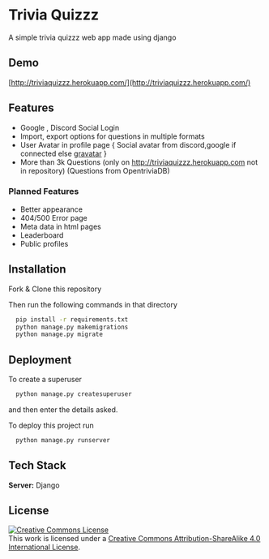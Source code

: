 
# Trivia Quizzz

A simple trivia quizzz web app made using django


## Demo

[http://triviaquizzz.herokuapp.com/](http://triviaquizzz.herokuapp.com/)

  
## Features

- Google , Discord Social Login
- Import, export options for questions in multiple formats
- User Avatar in profile page { Social avatar from discord,google if connected else [gravatar](https://en.gravatar.com/) }
- More than 3k Questions (only on http://triviaquizzz.herokuapp.com not in repository) (Questions from OpentriviaDB)

### Planned Features

- Better appearance
- 404/500 Error page
- Meta data in html pages
- Leaderboard
- Public profiles


    
## Installation

Fork & Clone this repository

Then run the following commands in that directory

```bash
  pip install -r requirements.txt
  python manage.py makemigrations
  python manage.py migrate

```
    
## Deployment
To create a superuser
```bash
  python manage.py createsuperuser
```
and then enter the details asked.



To deploy this project run

```bash
  python manage.py runserver
```

  
## Tech Stack


**Server:** Django

  
## License

[![Creative Commons License](https://i.creativecommons.org/l/by-sa/4.0/88x31.png)](http://creativecommons.org/licenses/by-sa/4.0/)  
This work is licensed under a [Creative Commons Attribution-ShareAlike 4.0 International License](http://creativecommons.org/licenses/by-sa/4.0/).
